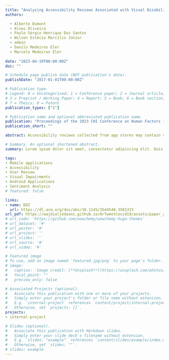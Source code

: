 ```yaml
---
title: "Analyzing Accessibility Reviews Associated with Visual Disabilities or Eye Conditions"
authors:

  - Alberto Dumont 
  - Alves Oliveira
  - Paulo Sérgio Henrique Dos Santos
  - Wilson Estécio Marcílio Júnior
  - admin
  - Danilo Medeiros Eler
  - Marcelo Medeiros Eler
  
date: "2023-04-19T00:00:00Z"
doi: ""

# Schedule page publish date (NOT publication's date).
publishDate: "2017-01-01T00:00:00Z"

# Publication type.
# Legend: 0 = Uncategorized; 1 = Conference paper; 2 = Journal article;
# 3 = Preprint / Working Paper; 4 = Report; 5 = Book; 6 = Book section;
# 7 = Thesis; 8 = Patent
publication_types: ["1"]

# Publication name and optional abbreviated publication name.
publication: "Proceedings of the 2023 CHI Conference on Human Factors in Computing Systems"
publication_short: ""

abstract: Accessibility reviews collected from app stores may contain valuable information for improving apps accessibility. Recent studies have presented insightful information on accessibility reviews, but they were based on small datasets and focused on general accessibility concerns. In this paper, we analyzed accessibility reviews that report issues affecting users with visual disabilities or conditions. Such reviews were identified based on selection criteria applied over 179,519,598 reviews of popular apps on the Google Play Store. Our results show that only 0,003% of user reviews mention visual disabilities or conditions; accessibility reviews are associated with 36 visual disabilities or eye conditions; many users do not give precise feedback and refer to their disability using generic terms; accessibility reviews can be grouped into general topics of concerns related to different types of disabilities;

# Summary. An optional shortened abstract.
summary: Lorem ipsum dolor sit amet, consectetur adipiscing elit. Duis posuere tellus ac convallis placerat. Proin tincidunt magna sed ex sollicitudin condimentum.

tags:
- Mobile applications
- Accessibility
- User Review
- Visual Impairments
- Android Applications
- Sentiment Analysis
# featured: false

links:
- name: DOI
  url: https://dl.acm.org/doi/abs/10.1145/3544548.3581315
url_pdf: https://wajdialjedaani.github.io/ArTweetCovid19/assets/paper_acc_reviews_visual_disabilities.pdf
# url_code: 'https://github.com/wowchemy/wowchemy-hugo-themes'
# url_dataset: '#'
# url_poster: '#'
# url_project: ''
# url_slides: ''
# url_source: '#'
# url_video: '#'

# Featured image
# To use, add an image named `featured.jpg/png` to your page's folder. 
# image:
#   caption: 'Image credit: [**Unsplash**](https://unsplash.com/photos/s9CC2SKySJM)'
#   focal_point: ""
#   preview_only: false

# Associated Projects (optional).
#   Associate this publication with one or more of your projects.
#   Simply enter your project's folder or file name without extension.
#   E.g. `internal-project` references `content/project/internal-project/index.md`.
#   Otherwise, set `projects: []`.
projects:
- internal-project

# Slides (optional).
#   Associate this publication with Markdown slides.
#   Simply enter your slide deck's filename without extension.
#   E.g. `slides: "example"` references `content/slides/example/index.md`.
#   Otherwise, set `slides: ""`.
# slides: example
---
```


<!-- {{% callout note %}}
Create your slides in Markdown - click the *Slides* button to check out the example.
{{% /callout %}}

Supplementary notes can be added here, including [code, math, and images](https://wowchemy.com/docs/writing-markdown-latex/). -->
